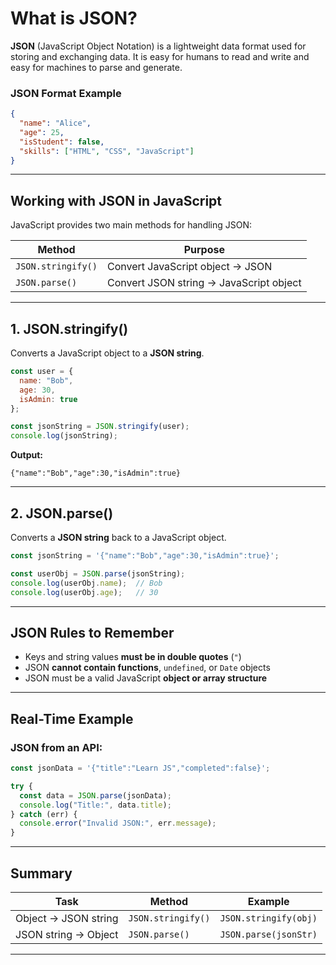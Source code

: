 #  What is JSON?

**JSON** (JavaScript Object Notation) is a lightweight data format used for storing and exchanging data. It is easy for humans to read and write and easy for machines to parse and generate.

### JSON Format Example

```json
{
  "name": "Alice",
  "age": 25,
  "isStudent": false,
  "skills": ["HTML", "CSS", "JavaScript"]
}
````

---

## Working with JSON in JavaScript

JavaScript provides two main methods for handling JSON:

| Method             | Purpose                                 |
| ------------------ | --------------------------------------- |
| `JSON.stringify()` | Convert JavaScript object → JSON        |
| `JSON.parse()`     | Convert JSON string → JavaScript object |

---

## 1. JSON.stringify()

Converts a JavaScript object to a **JSON string**.

```js
const user = {
  name: "Bob",
  age: 30,
  isAdmin: true
};

const jsonString = JSON.stringify(user);
console.log(jsonString);
```

**Output:**

```
{"name":"Bob","age":30,"isAdmin":true}
```

---

## 2. JSON.parse()

Converts a **JSON string** back to a JavaScript object.

```js
const jsonString = '{"name":"Bob","age":30,"isAdmin":true}';

const userObj = JSON.parse(jsonString);
console.log(userObj.name);  // Bob
console.log(userObj.age);   // 30
```

---

## JSON Rules to Remember

* Keys and string values **must be in double quotes** (`"`)
* JSON **cannot contain functions**, `undefined`, or `Date` objects
* JSON must be a valid JavaScript **object or array structure**

---

## Real-Time Example

### JSON from an API:

```js
const jsonData = '{"title":"Learn JS","completed":false}';

try {
  const data = JSON.parse(jsonData);
  console.log("Title:", data.title);
} catch (err) {
  console.error("Invalid JSON:", err.message);
}
```

---

## Summary

| Task                 | Method             | Example               |
| -------------------- | ------------------ | --------------------- |
| Object → JSON string | `JSON.stringify()` | `JSON.stringify(obj)` |
| JSON string → Object | `JSON.parse()`     | `JSON.parse(jsonStr)` |

---
